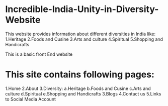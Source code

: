 # Incredible-India-Unity-in-Diversity-Website

This website provides information about different diversities in India like:
  1.Heritage
  2.Foods and Cusine
  3.Arts and culture
  4.Spiritual
  5.Shopping and Handicrafts
  
This is a basic front End website

# This site contains following pages:
  1.Home
  2.About
  3.Diversity:
      a.Heritage
      b.Foods and Cusine
      c.Arts and culture
      d.Spiritual
      e.Shopping and Handicrafts
  3.Blogs
  4.Contact us
  5.Links to Social Media Account
    
  
  
